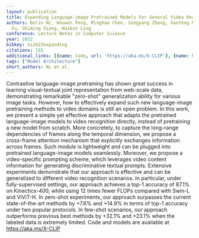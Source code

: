 ```yaml
---
layout: publication
title: Expanding Language-image Pretrained Models For General Video Recognition
authors: Bolin Ni, Houwen Peng, Minghao Chen, Songyang Zhang, Gaofeng Meng, Jianlong
  Fu, Shiming Xiang, Haibin Ling
conference: Lecture Notes in Computer Science
year: 2022
bibkey: ni2022expanding
citations: 155
additional_links: [{name: Code, url: 'https://aka.ms/X-CLIP'}, {name: Paper, url: 'https://arxiv.org/abs/2208.02816'}]
tags: ["Model Architecture"]
short_authors: Ni et al.
---
```

Contrastive language-image pretraining has shown great success in learning
visual-textual joint representation from web-scale data, demonstrating
remarkable "zero-shot" generalization ability for various image tasks. However,
how to effectively expand such new language-image pretraining methods to video
domains is still an open problem. In this work, we present a simple yet
effective approach that adapts the pretrained language-image models to video
recognition directly, instead of pretraining a new model from scratch. More
concretely, to capture the long-range dependencies of frames along the temporal
dimension, we propose a cross-frame attention mechanism that explicitly
exchanges information across frames. Such module is lightweight and can be
plugged into pretrained language-image models seamlessly. Moreover, we propose
a video-specific prompting scheme, which leverages video content information
for generating discriminative textual prompts. Extensive experiments
demonstrate that our approach is effective and can be generalized to different
video recognition scenarios. In particular, under fully-supervised settings,
our approach achieves a top-1 accuracy of 87.1% on Kinectics-400, while using
12 times fewer FLOPs compared with Swin-L and ViViT-H. In zero-shot
experiments, our approach surpasses the current state-of-the-art methods by
+7.6% and +14.9% in terms of top-1 accuracy under two popular protocols. In
few-shot scenarios, our approach outperforms previous best methods by +32.1%
and +23.1% when the labeled data is extremely limited. Code and models are
available at https://aka.ms/X-CLIP